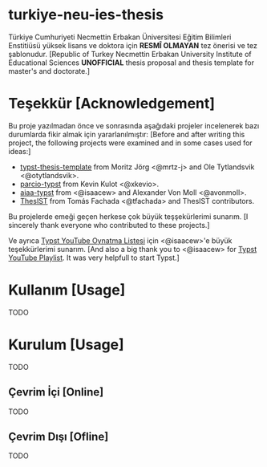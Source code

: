 # turkiye-neu-ies-thesis
Türkiye Cumhuriyeti Necmettin Erbakan Üniversitesi Eğitim Bilimleri Enstitiüsü yüksek lisans ve doktora için **RESMÎ OLMAYAN** tez önerisi ve tez şablonudur.
[Republic of Turkey Necmettin Erbakan University Institute of Educational Sciences **UNOFFICIAL** thesis proposal and thesis template for master's and doctorate.]

# Teşekkür [Acknowledgement]
Bu proje yazılmadan önce ve sonrasında aşağıdaki projeler incelenerek bazı durumlarda fikir almak için yararlanılmıştır:
[Before and after writing this project, the following projects were examined and in some cases used for ideas:]
- [typst-thesis-template](https://github.com/mrtz-j/typst-thesis-template) from Moritz Jörg <@mrtz-j> and Ole Tytlandsvik <@otytlandsvik>.
- [parcio-typst](https://github.com/xkevio/parcio-typst) from Kevin Kulot <@xkevio>.
- [aiaa-typst](https://github.com/isaacew/aiaa-typst) from <@isaacew> and Alexander Von Moll <@avonmoll>.
- [ThesIST](https://github.com/tfachada/thesist) from Tomás Fachada <@tfachada> and ThesIST contributors.

Bu projelerde emeği geçen herkese çok büyük teşşekürlerimi sunarım.
[I sincerely thank everyone who contributed to these projects.]

Ve ayrıca [Typst YouTube Oynatma Listesi](https://youtube.com/playlist?list=PLCO-MGSsHcdArXIfeOGoUwjH0oz8vMr8M&si=c_kTmN4FKmwdMitE) için <@isaacew>'e büyük teşekkürlerimi sunarım.
[And also a big thank you to <@isaacew> for [Typst YouTube Playlist](https://youtube.com/playlist?list=PLCO-MGSsHcdArXIfeOGoUwjH0oz8vMr8M&si=c_kTmN4FKmwdMitE). It was very helpfull to start Typst.]

# Kullanım [Usage]
TODO

# Kurulum [Usage]
TODO

## Çevrim İçi [Online]
TODO

## Çevrim Dışı [Ofline]
TODO